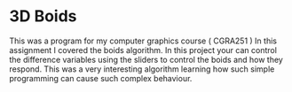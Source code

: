 # 3D Boids
This was a program for my computer graphics course ( CGRA251 ) In this assignment I covered the boids algorithm. In this project your can control the difference
variables using the sliders to control the boids and how they respond. This was a very interesting algorithm learning how such simple programming can cause
such complex behaviour. 
